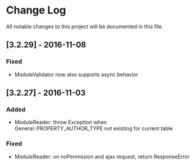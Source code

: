 # Change Log
All notable changes to this project will be documented in this file.

## [3.2.29] - 2016-11-08

### Fixed
- ModuleValidator now also supports async behavior

## [3.2.27] - 2016-11-03

### Added
- ModuleReader: throw Exception when General::PROPERTY_AUTHOR_TYPE not existing for current table

### Fixed
- ModuleReader: on noPermission and ajax request, return ResponseError